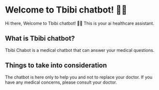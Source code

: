 # Welcome to Tbibi chatbot! 🚀🤖

Hi there, Welcome to Tbibi chatbot! 🚀🤖 This is your ai healthcare assistant.

## What is Tbibi chatbot?

Tbibi Chabot is a medical chatbot that can answer your medical questions.

## Things to take into consideration
The chatbot is here only to help you and not to replace your doctor. If you have any medical concerns, please consult your doctor.